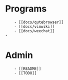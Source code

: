 # Programs
        - [[docs/qutebrowser]]
        - [[docs/vimwiki]]
        - [[docs/weechat]]
	-
# Admin
        - [[README]]
        - [[TODO]]
